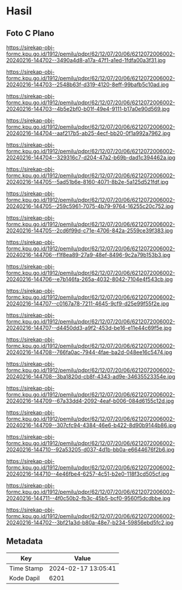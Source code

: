 # Hasil

## Foto C Plano

https://sirekap-obj-formc.kpu.go.id/1912/pemilu/pdpr/62/12/07/20/06/6212072006002-20240216-144702--3490a4d8-a17a-47f1-a1ed-1fdfa00a3f31.jpg

https://sirekap-obj-formc.kpu.go.id/1912/pemilu/pdpr/62/12/07/20/06/6212072006002-20240216-144703--2548b63f-d319-4120-8eff-99bafb5c10ad.jpg

https://sirekap-obj-formc.kpu.go.id/1912/pemilu/pdpr/62/12/07/20/06/6212072006002-20240216-144703--4b5e2bf0-b01f-49e4-9111-b17a0e90d569.jpg

https://sirekap-obj-formc.kpu.go.id/1912/pemilu/pdpr/62/12/07/20/06/6212072006002-20240216-144704--aaf217b5-ab25-4ecf-bb20-0f1a992a7962.jpg

https://sirekap-obj-formc.kpu.go.id/1912/pemilu/pdpr/62/12/07/20/06/6212072006002-20240216-144704--329316c7-d204-47a2-b69b-dad1c394462a.jpg

https://sirekap-obj-formc.kpu.go.id/1912/pemilu/pdpr/62/12/07/20/06/6212072006002-20240216-144705--5ad51b6e-8160-4071-8b2e-5a125d521fdf.jpg

https://sirekap-obj-formc.kpu.go.id/1912/pemilu/pdpr/62/12/07/20/06/6212072006002-20240216-144705--259c5961-7075-4b79-9764-16255c20c752.jpg

https://sirekap-obj-formc.kpu.go.id/1912/pemilu/pdpr/62/12/07/20/06/6212072006002-20240216-144705--2cd6f99d-c71e-4706-842a-2559ce39f383.jpg

https://sirekap-obj-formc.kpu.go.id/1912/pemilu/pdpr/62/12/07/20/06/6212072006002-20240216-144706--f1f8ea89-27a9-48ef-8496-9c2a79b153b3.jpg

https://sirekap-obj-formc.kpu.go.id/1912/pemilu/pdpr/62/12/07/20/06/6212072006002-20240216-144706--e7b146fa-265a-4032-8042-7104e4f543cb.jpg

https://sirekap-obj-formc.kpu.go.id/1912/pemilu/pdpr/62/12/07/20/06/6212072006002-20240216-144707--c0167a78-7211-4645-9cf9-d25e99f55f2e.jpg

https://sirekap-obj-formc.kpu.go.id/1912/pemilu/pdpr/62/12/07/20/06/6212072006002-20240216-144707--d4450dd3-a9f2-453d-be16-e11e44c69f5e.jpg

https://sirekap-obj-formc.kpu.go.id/1912/pemilu/pdpr/62/12/07/20/06/6212072006002-20240216-144708--766fa0ac-7944-4fae-ba2d-048ee16c5474.jpg

https://sirekap-obj-formc.kpu.go.id/1912/pemilu/pdpr/62/12/07/20/06/6212072006002-20240216-144708--3ba1820d-cb8f-4343-ad9e-34635523354e.jpg

https://sirekap-obj-formc.kpu.go.id/1912/pemilu/pdpr/62/12/07/20/06/6212072006002-20240216-144709--67a33dd4-2092-4eaf-b006-084d6155c12d.jpg

https://sirekap-obj-formc.kpu.go.id/1912/pemilu/pdpr/62/12/07/20/06/6212072006002-20240216-144709--307cfc94-4384-46e6-b422-8d90b9144b86.jpg

https://sirekap-obj-formc.kpu.go.id/1912/pemilu/pdpr/62/12/07/20/06/6212072006002-20240216-144710--92a53205-d037-4d1b-bb0a-e6644676f2b6.jpg

https://sirekap-obj-formc.kpu.go.id/1912/pemilu/pdpr/62/12/07/20/06/6212072006002-20240216-144710--4e46fbe4-6257-4c51-b2e0-118f3cd505cf.jpg

https://sirekap-obj-formc.kpu.go.id/1912/pemilu/pdpr/62/12/07/20/06/6212072006002-20240216-144711--4f0c50b2-fb3c-45b5-bcf0-9560f5dcdbbe.jpg

https://sirekap-obj-formc.kpu.go.id/1912/pemilu/pdpr/62/12/07/20/06/6212072006002-20240216-144702--3bf21a3d-b80a-48e7-b234-59856ebd5fc2.jpg


## Metadata

| Key        | Value               |
| ---------- | ------------------- |
| Time Stamp | 2024-02-17 13:05:41 |
| Kode Dapil | 6201                |



